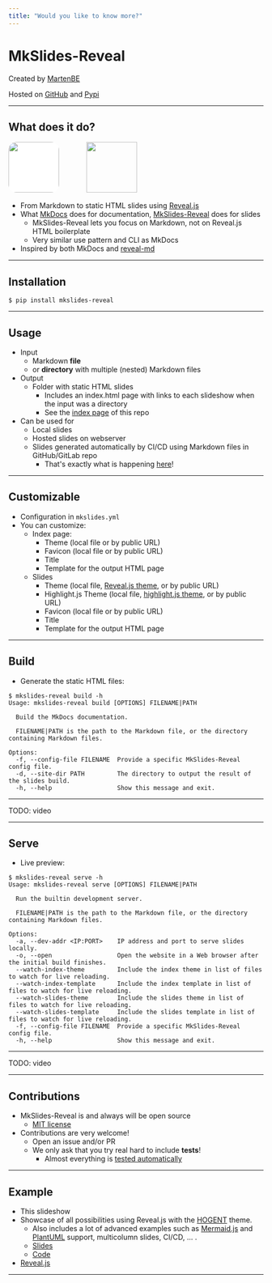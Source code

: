 ```yaml
---
title: "Would you like to know more?"
---
```


# MkSlides-Reveal

Created by [MartenBE](https://github.com/MartenBE)

Hosted on [GitHub](https://github.com/MartenBE/mkslides-reveal) and [Pypi](https://pypi.org/project/mkslides-reveal/)

---

## What does it do?

<img src="https://upload.wikimedia.org/wikipedia/commons/4/48/Markdown-mark.svg" height="100px" style="margin-right: 50px; background: white; border-radius: 16px"/>
<img src="https://static.slid.es/reveal/logo-v1/reveal-white-text.svg" height="100px"/>

-   From Markdown to static HTML slides using [Reveal.js](https://revealjs.com/)
-   What [MkDocs](https://www.mkdocs.org/) does for documentation, [MkSlides-Reveal](https://pypi.org/project/mkslides-reveal/) does for slides
    -   MkSlides-Reveal lets you focus on Markdown, not on Reveal.js HTML boilerplate
    -   Very similar use pattern and CLI as MkDocs
-   Inspired by both MkDocs and [reveal-md](https://github.com/webpro/reveal-md)

---

## Installation

```console
$ pip install mkslides-reveal
```

---

## Usage

-   Input
    -   Markdown **file**
    -   or **directory** with multiple (nested) Markdown files
-   Output
    -   Folder with static HTML slides
        -   Includes an index.html page with links to each slideshow when the input was a directory
        -   See the [index page](https://martenbe.github.io/mkslides-reveal/) of this repo
-   Can be used for
    -   Local slides
    -   Hosted slides on webserver
    -   Slides generated automatically by CI/CD using Markdown files in GitHub/GitLab repo
        -   That's exactly what is happening [here](https://github.com/MartenBE/mkslides-reveal/blob/main/.github/workflows/publish.yml)!

---

## Customizable

-   Configuration in `mkslides.yml`
-   You can customize:
    -   Index page:
        -   Theme (local file or by public URL)
        -   Favicon (local file or by public URL)
        -   Title
        -   Template for the output HTML page
    -   Slides
        -   Theme (local file, [Reveal.js theme](https://revealjs.com/themes/), or by public URL)
        -   Highlight.js Theme (local file, [highlight.js theme](https://highlightjs.org/examples), or by public URL)
        -   Favicon (local file or by public URL)
        -   Title
        -   Template for the output HTML page

---

## Build

-   Generate the static HTML files:

```console
$ mkslides-reveal build -h
Usage: mkslides-reveal build [OPTIONS] FILENAME|PATH

  Build the MkDocs documentation.

  FILENAME|PATH is the path to the Markdown file, or the directory containing Markdown files.

Options:
  -f, --config-file FILENAME  Provide a specific MkSlides-Reveal config file.
  -d, --site-dir PATH         The directory to output the result of the slides build.
  -h, --help                  Show this message and exit.
```

---

TODO: video

---

## Serve

-   Live preview:

```console
$ mkslides-reveal serve -h
Usage: mkslides-reveal serve [OPTIONS] FILENAME|PATH

  Run the builtin development server.

  FILENAME|PATH is the path to the Markdown file, or the directory containing Markdown files.

Options:
  -a, --dev-addr <IP:PORT>    IP address and port to serve slides locally.
  -o, --open                  Open the website in a Web browser after the initial build finishes.
  --watch-index-theme         Include the index theme in list of files to watch for live reloading.
  --watch-index-template      Include the index template in list of files to watch for live reloading.
  --watch-slides-theme        Include the slides theme in list of files to watch for live reloading.
  --watch-slides-template     Include the slides template in list of files to watch for live reloading.
  -f, --config-file FILENAME  Provide a specific MkSlides-Reveal config file.
  -h, --help                  Show this message and exit.
```

---

TODO: video

---

## Contributions

-   MkSlides-Reveal is and always will be open source
    -   [MIT license](https://github.com/MartenBE/mkslides-reveal/blob/main/LICENSE)
-   Contributions are very welcome!
    -   Open an issue and/or PR
    -   We only ask that you try real hard to include **tests**!
        -   Almost everything is [tested automatically](https://github.com/MartenBE/mkslides-reveal/tree/main/tests)

---

## Example

-   This slideshow
-   Showcase of all possibilities using Reveal.js with the [HOGENT](https://hogent.be/) theme.
    -   Also includes a lot of advanced examples such as [Mermaid.js](https://mermaid.js.org/) and [PlantUML](https://plantuml.com/) support, multicolumn slides, CI/CD, ... .
    -   [Slides](https://hogenttin.github.io/hogent-revealmd/)
    -   [Code](https://github.com/HoGentTIN/hogent-revealmd)
-   [Reveal.js](https://revealjs.com/?demo)

---
